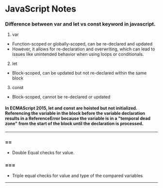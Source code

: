 # JavaScript Notes
### Difference between var and let vs const keyword in javascript.

1. var
- Function-scoped or globally-scoped, can be re-declared and updated
- However, it allows for re-declaration and overwriting, which can lead to issues like unintended behavior when using loops or conditionals.

2. let 
- Block-scoped, can be updated but not re-declared within the same block

3. const 
- Block-scoped, cannot be re-declared or updated

#### In ECMAScript 2015, let and const are hoisted but not initialized. Referencing the variable in the block before the variable declaration results in a ReferenceError because the variable is in a "temporal dead zone" from the start of the block until the declaration is processed.

<hr>

### ==
- Double Equal checks for value.
### ===
- Triple equal checks for value and type of the compared variables

<hr>
